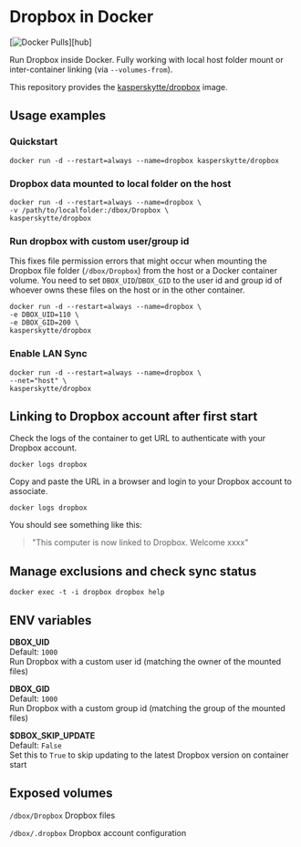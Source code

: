 # Dropbox in Docker

[![Docker Pulls](https://img.shields.io/docker/pulls/kasperskytte/dropbox)][hub]

Run Dropbox inside Docker. Fully working with local host folder mount or inter-container linking (via `--volumes-from`).

This repository provides the [kasperskytte/dropbox](https://registry.hub.docker.com/u/kasperskytte/dropbox/) image.

## Usage examples

### Quickstart

    docker run -d --restart=always --name=dropbox kasperskytte/dropbox

### Dropbox data mounted to local folder on the host

    docker run -d --restart=always --name=dropbox \
    -v /path/to/localfolder:/dbox/Dropbox \
    kasperskytte/dropbox

### Run dropbox with custom user/group id
This fixes file permission errors that might occur when mounting the Dropbox file folder (`/dbox/Dropbox`) from the host or a Docker container volume. You need to set `DBOX_UID`/`DBOX_GID` to the user id and group id of whoever owns these files on the host or in the other container.

    docker run -d --restart=always --name=dropbox \
    -e DBOX_UID=110 \
    -e DBOX_GID=200 \
    kasperskytte/dropbox

### Enable LAN Sync

    docker run -d --restart=always --name=dropbox \
    --net="host" \
    kasperskytte/dropbox

## Linking to Dropbox account after first start

Check the logs of the container to get URL to authenticate with your Dropbox account.

    docker logs dropbox

Copy and paste the URL in a browser and login to your Dropbox account to associate.

    docker logs dropbox

You should see something like this:

> "This computer is now linked to Dropbox. Welcome xxxx"

## Manage exclusions and check sync status

    docker exec -t -i dropbox dropbox help

## ENV variables

**DBOX_UID**  
Default: `1000`  
Run Dropbox with a custom user id (matching the owner of the mounted files)

**DBOX_GID**  
Default: `1000`  
Run Dropbox with a custom group id (matching the group of the mounted files)

**$DBOX_SKIP_UPDATE**  
Default: `False`  
Set this to `True` to skip updating to the latest Dropbox version on container start


## Exposed volumes

`/dbox/Dropbox`
Dropbox files

`/dbox/.dropbox`
Dropbox account configuration
